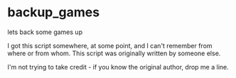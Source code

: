 # backup_games
lets back some games up

I got this script somewhere, at some point, and I can't remember from where or from whom.
This script was originally written by someone else.

I'm not trying to take credit - if you know the original author, drop me a line.
